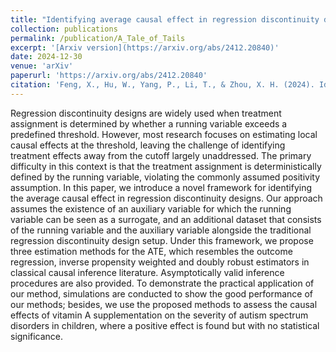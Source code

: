 ```yaml
---
title: "Identifying average causal effect in regression discontinuity design with auxiliary data"
collection: publications
permalink: /publication/A_Tale_of_Tails
excerpt: '[Arxiv version](https://arxiv.org/abs/2412.20840)'
date: 2024-12-30
venue: 'arXiv'
paperurl: 'https://arxiv.org/abs/2412.20840'
citation: 'Feng, X., Hu, W., Yang, P., Li, T., & Zhou, X. H. (2024). Identifying average causal effect in regression discontinuity design with auxiliary data. arXiv preprint arXiv:2412.20840.'
---
```


Regression discontinuity designs are widely used when treatment assignment is determined by whether a running variable exceeds a predefined threshold. However, most research focuses on estimating local causal effects at the threshold, leaving the challenge of identifying treatment effects away from the cutoff largely unaddressed. The primary difficulty in this context is that the treatment assignment is deterministically defined by the running variable, violating the commonly assumed positivity assumption. In this paper, we introduce a novel framework for identifying the average causal effect in regression discontinuity designs. Our approach assumes the existence of an auxiliary variable for which the running variable can be seen as a surrogate, and an additional dataset that consists of the running variable and the auxiliary variable alongside the traditional regression discontinuity design setup. Under this framework, we propose three estimation methods for the ATE, which resembles the outcome regression, inverse propensity weighted and doubly robust estimators in classical causal inference literature. Asymptotically valid inference procedures are also provided. To demonstrate the practical application of our method, simulations are conducted to show the good performance of our methods; besides, we use the proposed methods to assess the causal effects of vitamin A supplementation on the severity of autism spectrum disorders in children, where a positive effect is found but with no statistical significance.
